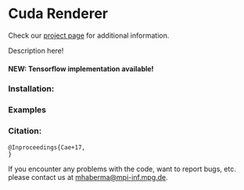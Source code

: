 # Cuda Renderer 
Check our [project page](http://gvv.mpi-inf.mpg.de/) for additional information.

Description here!

#### NEW: Tensorflow implementation available!

### Installation:

### Examples

### Citation:
	@Inproceedings{Cae+17,
	}
	
If you encounter any problems with the code, want to report bugs, etc. please contact us at mhaberma@mpi-inf.mpg.de.
